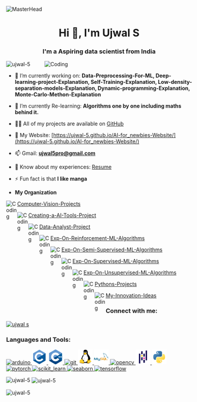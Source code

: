 ![MasterHead](https://nielseniq.com/wp-content/uploads/sites/4/2021/02/data-science-icon-animation-banner-clockwise-4.gif)
<h1 align="center">Hi 👋, I'm Ujwal S</h1>
<h3 align="center">I'm a Aspiring data scientist from India</h3>
<img align="right" alt="Coding" width="400" src="https://ucarecdn.com/687262eb-1a0c-4a53-8de8-317b1eff509a/">

<p align="left"> <img src="https://komarev.com/ghpvc/?username=ujwal-5&label=Profile%20views&color=0e75b6&style=flat" alt="ujwal-5" /> </p>

- 🔭 I’m currently working on: **Data-Preprocessing-For-ML, Deep-learning-project-Explanation, Self-Training-Explanation, Low-density-separation-models-Explanation, Dynamic-programming-Explanation, Monte-Carlo-Methon-Explanation**

- 🌱 I’m currently Re-learning: **Algorithms one by one including maths behind it.**

- 👨‍💻 All of my projects are available on [GitHub](GitHub)

- 📝 My Website: [https://ujwal-5.github.io/AI-for_newbies-Website/](https://ujwal-5.github.io/AI-for_newbies-Website/)

- 📫 Gmail: **ujwal5pro@gmail.com**

- 📄 Know about my experiences: [Resume](Resume)

- ⚡ Fun fact is that **I like manga**


- **My Organization**

[Computer-Vision-Projects](https://github.com/Data-Analyst-Project)<img align="left" alt="Coding" width="30" src="https://user-images.githubusercontent.com/104285358/197148426-301e12a1-e876-4074-bc86-bac9c1477065.png">

[Creating-a-AI-Tools-Project](https://github.com/Data-Analyst-Project)<img align="left" alt="Coding" width="30" src="https://user-images.githubusercontent.com/104285358/197148426-301e12a1-e876-4074-bc86-bac9c1477065.png">

[Data-Analyst-Project](https://github.com/Data-Analyst-Project)<img align="left" alt="Coding" width="30" src="https://user-images.githubusercontent.com/104285358/197148426-301e12a1-e876-4074-bc86-bac9c1477065.png">

[Exp-On-Reinforcement-ML-Algorithms](https://github.com/Data-Analyst-Project)<img align="left" alt="Coding" width="30" src="https://user-images.githubusercontent.com/104285358/197148426-301e12a1-e876-4074-bc86-bac9c1477065.png">

[Exp-On-Semi-Supervised-ML-Algorithms](https://github.com/Data-Analyst-Project)<img align="left" alt="Coding" width="30" src="https://user-images.githubusercontent.com/104285358/197148426-301e12a1-e876-4074-bc86-bac9c1477065.png">

[Exp-On-Supervised-ML-Algorithms](https://github.com/Data-Analyst-Project)<img align="left" alt="Coding" width="30" src="https://user-images.githubusercontent.com/104285358/197148426-301e12a1-e876-4074-bc86-bac9c1477065.png">

[Exp-On-Unsupervised-ML-Algorithms](https://github.com/Data-Analyst-Project)<img align="left" alt="Coding" width="30" src="https://user-images.githubusercontent.com/104285358/197148426-301e12a1-e876-4074-bc86-bac9c1477065.png">

[Pythons-Projects](https://github.com/Data-Analyst-Project)<img align="left" alt="Coding" width="30" src="https://user-images.githubusercontent.com/104285358/197148426-301e12a1-e876-4074-bc86-bac9c1477065.png">

[My-Innovation-Ideas](https://github.com/Data-Analyst-Project)<img align="left" alt="Coding" width="30" src="https://user-images.githubusercontent.com/104285358/197148426-301e12a1-e876-4074-bc86-bac9c1477065.png">


<h3 align="left">Connect with me:</h3>
<p align="left">
<a href="https://linkedin.com/in/ujwal s" target="blank"><img align="center" src="https://raw.githubusercontent.com/rahuldkjain/github-profile-readme-generator/master/src/images/icons/Social/linked-in-alt.svg" alt="ujwal s" height="30" width="40" /></a>
</p>

<h3 align="left">Languages and Tools:</h3>
<p align="left"> <a href="https://www.arduino.cc/" target="_blank" rel="noreferrer"> <img src="https://cdn.worldvectorlogo.com/logos/arduino-1.svg" alt="arduino" width="40" height="40"/> </a> <a href="https://www.cprogramming.com/" target="_blank" rel="noreferrer"> <img src="https://raw.githubusercontent.com/devicons/devicon/master/icons/c/c-original.svg" alt="c" width="40" height="40"/> </a> <a href="https://www.w3schools.com/cpp/" target="_blank" rel="noreferrer"> <img src="https://raw.githubusercontent.com/devicons/devicon/master/icons/cplusplus/cplusplus-original.svg" alt="cplusplus" width="40" height="40"/> </a> <a href="https://git-scm.com/" target="_blank" rel="noreferrer"> <img src="https://www.vectorlogo.zone/logos/git-scm/git-scm-icon.svg" alt="git" width="40" height="40"/> </a> <a href="https://www.linux.org/" target="_blank" rel="noreferrer"> <img src="https://raw.githubusercontent.com/devicons/devicon/master/icons/linux/linux-original.svg" alt="linux" width="40" height="40"/> </a> <a href="https://www.mysql.com/" target="_blank" rel="noreferrer"> <img src="https://raw.githubusercontent.com/devicons/devicon/master/icons/mysql/mysql-original-wordmark.svg" alt="mysql" width="40" height="40"/> </a> <a href="https://opencv.org/" target="_blank" rel="noreferrer"> <img src="https://www.vectorlogo.zone/logos/opencv/opencv-icon.svg" alt="opencv" width="40" height="40"/> </a> <a href="https://pandas.pydata.org/" target="_blank" rel="noreferrer"> <img src="https://raw.githubusercontent.com/devicons/devicon/2ae2a900d2f041da66e950e4d48052658d850630/icons/pandas/pandas-original.svg" alt="pandas" width="40" height="40"/> </a> <a href="https://www.python.org" target="_blank" rel="noreferrer"> <img src="https://raw.githubusercontent.com/devicons/devicon/master/icons/python/python-original.svg" alt="python" width="40" height="40"/> </a> <a href="https://pytorch.org/" target="_blank" rel="noreferrer"> <img src="https://www.vectorlogo.zone/logos/pytorch/pytorch-icon.svg" alt="pytorch" width="40" height="40"/> </a> <a href="https://scikit-learn.org/" target="_blank" rel="noreferrer"> <img src="https://upload.wikimedia.org/wikipedia/commons/0/05/Scikit_learn_logo_small.svg" alt="scikit_learn" width="40" height="40"/> </a> <a href="https://seaborn.pydata.org/" target="_blank" rel="noreferrer"> <img src="https://seaborn.pydata.org/_images/logo-mark-lightbg.svg" alt="seaborn" width="40" height="40"/> </a> <a href="https://www.tensorflow.org" target="_blank" rel="noreferrer"> <img src="https://www.vectorlogo.zone/logos/tensorflow/tensorflow-icon.svg" alt="tensorflow" width="40" height="40"/> </a> </p>

<p><img align="left" src="https://github-readme-stats.vercel.app/api/top-langs?username=ujwal-5&show_icons=true&locale=en&layout=compact" alt="ujwal-5" /></p>

<p>&nbsp;<img align="center" src="https://github-readme-stats.vercel.app/api?username=ujwal-5&show_icons=true&locale=en" alt="ujwal-5" /></p>

<p><img align="center" src="https://github-readme-streak-stats.herokuapp.com/?user=ujwal-5&" alt="ujwal-5" /></p>
